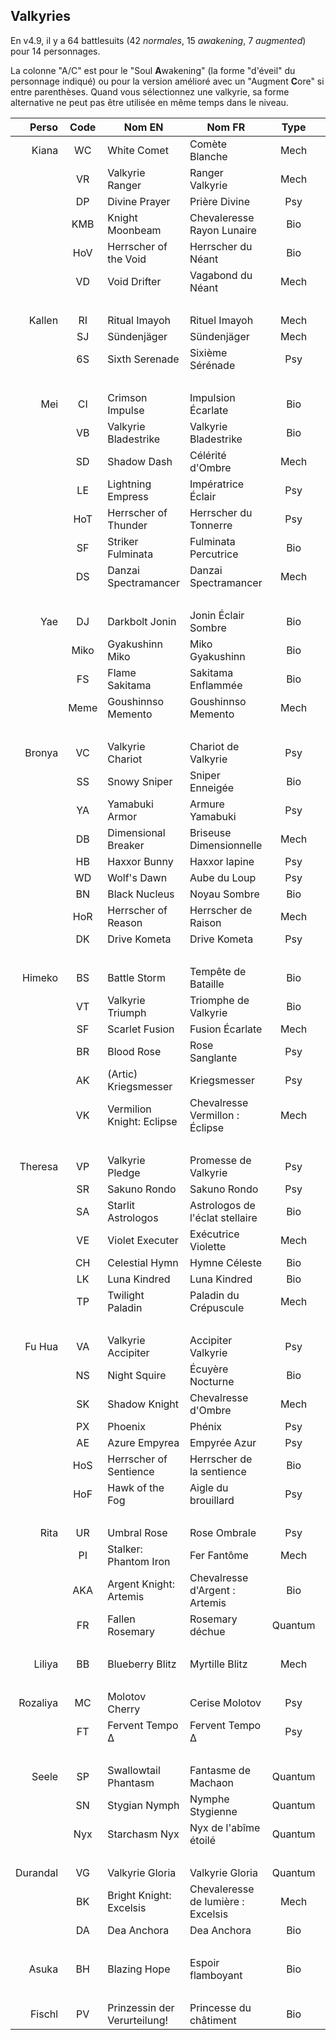 ## Valkyries

En v4.9, il y a 64 battlesuits (42 _normales_, 15 _awakening_, 7 _augmented_) pour 14 personnages.

La colonne "A/C" est pour le "Soul **A**wakening" (la forme "d'éveil" du personnage indiqué) ou pour la version amélioré avec un "Augment **C**ore" si entre parenthèses.
Quand vous sélectionnez une valkyrie, sa forme alternative ne peut pas être utilisée en même temps dans le niveau.

| Perso       | Code | Nom EN                       | Nom FR                             | Type      | Rang | A/C  |
|------------:|:----:|------------------------------|------------------------------------|:---------:|:----:|:----:|
| Kiana       | WC   | White Comet                  | Comète Blanche                     | Mech      | B    | -    |
|             | VR   | Valkyrie Ranger              | Ranger Valkyrie                    | Mech      | A    | -    |
|             | DP   | Divine Prayer                | Prière Divine                      | Psy       | A    | -    |
|             | KMB  | Knight Moonbeam              | Chevaleresse Rayon Lunaire         | Bio       | S    | -    |
|             | HoV  | Herrscher of the Void        | Herrscher du Néant                 | Bio       | S    | KMB  |
|             | VD   | Void Drifter                 | Vagabond du Néant                  | Mech      | -    | (VR) |
| &nbsp;      |      |                              |                                    |           |      |      |
| Kallen      | RI   | Ritual Imayoh                | Rituel Imayoh                      | Mech      | A    | WC   |
|             | SJ   | Sündenjäger                  | Sündenjäger                        | Mech      | A    | VR   |
|             | 6S   | Sixth Serenade               | Sixième Sérénade                   | Psy       | S    | DP   |
| &nbsp;      |      |                              |                                    |           |      |      |
| Mei         | CI   | Crimson Impulse              | Impulsion Écarlate                 | Bio       | B    | -    |
|             | VB   | Valkyrie Bladestrike         | Valkyrie Bladestrike               | Bio       | A    | -    |
|             | SD   | Shadow Dash                  | Célérité d'Ombre                   | Mech      | A    | -    |
|             | LE   | Lightning Empress            | Impératrice Éclair                 | Psy       | S    | -    |
|             | HoT  | Herrscher of Thunder         | Herrscher du Tonnerre              | Psy       | S    | -    |
|             | SF   | Striker Fulminata            | Fulminata Percutrice               | Bio       | -    | (VB) |
|             | DS   | Danzai Spectramancer         | Danzai Spectramancer               | Mech      | -    | (SD) |
| &nbsp;      |      |                              |                                    |           |      |      |
| Yae         | DJ   | Darkbolt Jonin               | Jonin Éclair Sombre                | Bio       | A    | -    |
|             | Miko | Gyakushinn Miko              | Miko Gyakushinn                    | Bio       | A    | CI   |
|             | FS   | Flame Sakitama               | Sakitama Enflammée                 | Bio       | A    | VB   |
|             | Meme | Goushinnso Memento           | Goushinnso Memento                 | Mech      | S    | SD   |
| &nbsp;      |      |                              |                                    |           |      |      |
| Bronya      | VC   | Valkyrie Chariot             | Chariot de Valkyrie                | Psy       | B    | -    |
|             | SS   | Snowy Sniper                 | Sniper Enneigée                    | Bio       | A    | -    |
|             | YA   | Yamabuki Armor               | Armure Yamabuki                    | Psy       | A    | -    |
|             | DB   | Dimensional Breaker          | Briseuse Dimensionnelle            | Mech      | S    | -    |
|             | HB   | Haxxor Bunny                 | Haxxor lapine                      | Psy       | A    | -    |
|             | WD   | Wolf's Dawn                  | Aube du Loup                       | Psy       | A    | YA   |
|             | BN   | Black Nucleus                | Noyau Sombre                       | Bio       | S    | SS   |
|             | HoR  | Herrscher of Reason          | Herrscher de Raison                | Mech      | S    | DB   |
|             | DK   | Drive Kometa                 | Drive Kometa                       | Psy       | -    | (YA) |
| &nbsp;      |      |                              |                                    |           |      |      |
| Himeko      | BS   | Battle Storm                 | Tempête de Bataille                | Bio       | B    | -    |
|             | VT   | Valkyrie Triumph             | Triomphe de Valkyrie               | Bio       | A    | -    |
|             | SF   | Scarlet Fusion               | Fusion Écarlate                    | Mech      | A    | -    |
|             | BR   | Blood Rose                   | Rose Sanglante                     | Psy       | S    | -    |
|             | AK   | (Artic) Kriegsmesser         | Kriegsmesser                       | Psy       | A    | BS   |
|             | VK   | Vermilion Knight: Eclipse    | Chevalresse Vermillon : Éclipse    | Mech      | S    | SF   |
| &nbsp;      |      |                              |                                    |           |      |      |
| Theresa     | VP   | Valkyrie Pledge              | Promesse de Valkyrie               | Psy       | A    | -    |
|             | SR   | Sakuno Rondo                 | Sakuno Rondo                       | Psy       | A    | -    |
|             | SA   | Starlit Astrologos           | Astrologos de l'éclat stellaire    | Bio       | A    | -    |
|             | VE   | Violet Executer              | Exécutrice Violette                | Mech      | S    | -    |
|             | CH   | Celestial Hymn               | Hymne Céleste                      | Bio       | S    | -    |
|             | LK   | Luna Kindred                 | Luna Kindred                       | Bio       | A    | VP   |
|             | TP   | Twilight Paladin             | Paladin du Crépuscule              | Mech      | -    | (VE) |
| &nbsp;      |      |                              |                                    |           |      |      |
| Fu Hua      | VA   | Valkyrie Accipiter           | Accipiter Valkyrie                 | Psy       | A    | -    |
|             | NS   | Night Squire                 | Écuyère Nocturne                   | Bio       | A    | -    |
|             | SK   | Shadow Knight                | Chevalresse d'Ombre                | Mech      | S    | -    |
|             | PX   | Phoenix                      | Phénix                             | Psy       | S    | -    |
|             | AE   | Azure Empyrea                | Empyrée Azur                       | Psy       | S    | PX   |
|             | HoS  | Herrscher of Sentience       | Herrscher de la sentience          | Bio       | S    | SK   |
|             | HoF  | Hawk of the Fog              | Aigle du brouillard                | Psy       | -    | (VA) |
| &nbsp;      |      |                              |                                    |           |      |      |
| Rita        | UR   | Umbral Rose                  | Rose Ombrale                       | Psy       | A    | -    |
|             | PI   | Stalker: Phantom Iron        | Fer Fantôme                        | Mech      | A    | -    |
|             | AKA  | Argent Knight: Artemis       | Chevalresse d'Argent : Artemis     | Bio       | S    | -    |
|             | FR   | Fallen Rosemary              | Rosemary déchue                    | Quantum   | S    | -    |
| &nbsp;      |      |                              |                                    |           |      |      |
| Liliya      | BB   | Blueberry Blitz              | Myrtille Blitz                     | Mech      | A    | -    |
| &nbsp;      |      |                              |                                    |           |      |      |
| Rozaliya    | MC   | Molotov Cherry               | Cerise Molotov                     | Psy       | S    | -    |
|             | FT   | Fervent Tempo Δ              | Fervent Tempo Δ                    | Psy       | -    | (MC) |
| &nbsp;      |      |                              |                                    |           |      |      |
| Seele       | SP   | Swallowtail Phantasm         | Fantasme de Machaon                | Quantum   | A    | -    |
|             | SN   | Stygian Nymph                | Nymphe Stygienne                   | Quantum   | S    | -    |
|             | Nyx  | Starchasm Nyx                | Nyx de l'abîme étoilé              | Quantum   | S    | -    |
| &nbsp;      |      |                              |                                    |           |      |      |
| Durandal    | VG   | Valkyrie Gloria              | Valkyrie Gloria                    | Quantum   | A    | -    |
|             | BK   | Bright Knight: Excelsis      | Chevaleresse de lumière : Excelsis | Mech      | S    | -    |
|             | DA   | Dea Anchora                  | Dea Anchora                        | Bio       | S    | -    |
| &nbsp;      |      |                              |                                    |           |      |      |
| Asuka       | BH   | Blazing Hope                 | Espoir flamboyant                  | Bio       | A    |      |
| &nbsp;      |      |                              |                                    |           |      |      |
| Fischl      | PV   | Prinzessin der Verurteilung! | Princesse du châtiment             | Bio       | A    |      |
